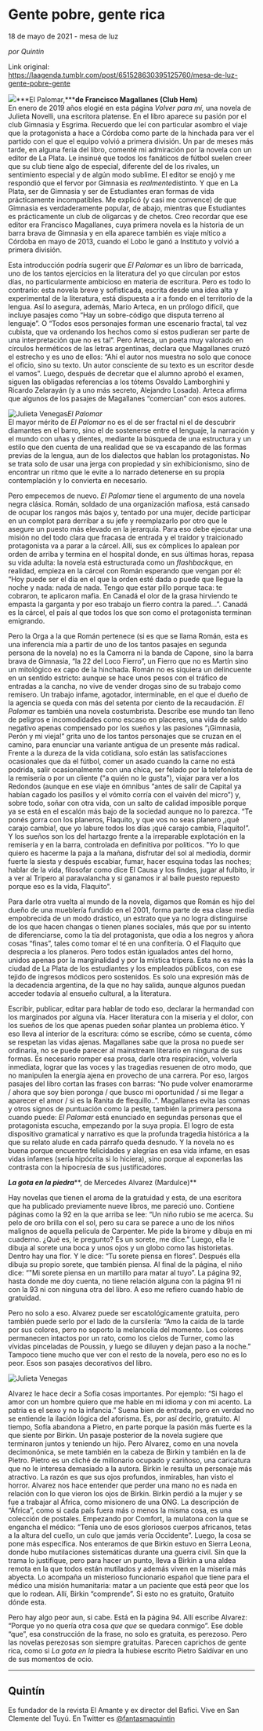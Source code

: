 # Gente pobre, gente rica



18 de mayo de 2021 - mesa de luz

_por Quintin_

Link original: https://laagenda.tumblr.com/post/651528630395125760/mesa-de-luz-gente-pobre-gente

![](https://64.media.tumblr.com/f81907e9d5167843b9cfb98280b9f842/19010fda46741ff8-08/s400x600/e90ea2210012d89c2cbdab0138d99ece093927d1.jpg)***El Palomar,*****de
Francisco Magallanes (Club Hem)**  
En enero
de 2019 años elogié en esta página *Volver
para mí,* una novela de Julieta Novelli, una escritora platense. En el libro
aparece su pasión por el club Gimnasia y Esgrima. Recuerdo que leí con
particular asombro el viaje que la protagonista a hace a Córdoba como parte de
la hinchada para ver el partido con el que el equipo volvió a primera división.
Un par de meses más tarde, en alguna feria del libro, comenté mi admiración por
la novela con un editor de La Plata. Le insinué que todos los fanáticos de
fútbol suelen creer que su club tiene algo de especial, diferente del de los
rivales, un sentimiento especial y de algún modo sublime. El editor se enojó y
me respondió que el fervor por Gimnasia es *realmente*distinto. Y que en La Plata, ser de Gimnasia y ser de Estudiantes eran
formas de vida prácticamente incompatibles. Me explicó (y casi me convence) de
que Gimnasia es verdaderamente popular, de abajo, mientras que Estudiantes es prácticamente
un club de oligarcas y de chetos. Creo recordar que ese editor era Francisco
Magallanes, cuya primera novela es la historia de un barra brava de Gimnasia y
en ella aparece también es viaje mítico a Córdoba en mayo de 2013, cuando el
Lobo le ganó a Instituto y volvió a primera división. 

Esta
introducción podría sugerir que *El
Palomar* es un libro de barricada, uno de los tantos ejercicios en la
literatura del yo que circulan por estos días, no particularmente ambicioso en
materia de escritura. Pero es todo lo contrario: esta novela breve y
sofisticada, escrita desde una idea alta y experimental de la literatura, está dispuesta
a ir a fondo en el territorio de la lengua. Así lo asegura, además, Mario
Arteca, en un prólogo difícil, que incluye pasajes como “Hay un
sobre-código que disputa terreno al lenguaje”. O “Todos esos
personajes forman une escenario fractal, tal vez cubista, que va ordenando los
hechos como si estos pudieran ser parte de una interpretación que no es
tal”. Pero Arteca, un poeta muy valorado en círculos herméticos de las
letras argentinas, declara que Magallanes cruzó el estrecho y es uno de ellos:
“Ahí el autor nos muestra no solo que conoce el oficio, sino su texto. Un
autor consciente de su texto es un escritor desde el vamos”. Luego, después
de decretar que el alumno aprobó el examen, siguen las obligadas referencias a
los tótems Osvaldo Lamborghini y Ricardo Zelarayán (y a uno más secreto,
Alejandro Losada). Arteca afirma que algunos de los pasajes de Magallanes
“comercian” con esos autores. 

![Julieta Venegas](https://64.media.tumblr.com/18da867c6005e9a1a4b09d460399c46c/19010fda46741ff8-4b/s250x400/79fe850b0e234ce4773270a84db929af2734868d.jpg)*El Palomar*  
El mayor
mérito de *El Palomar* no es el de ser
fractal ni el de descubrir diamantes en el barro, sino el de sostenerse entre
el lenguaje, la narración y el mundo con uñas y dientes, mediante la búsqueda
de una estructura y un estilo que den cuenta de una realidad que se va
escapando de las formas previas de la lengua, aun de los dialectos que hablan
los protagonistas. No se trata solo de usar una jerga con propiedad y sin exhibicionismo,
sino de encontrar un ritmo que le evite a lo narrado detenerse en su propia
contemplación y lo convierta en necesario. 

Pero empecemos
de nuevo. *El Palomar* tiene el
argumento de una novela negra clásica. Román, soldado de una organización
mafiosa, está cansado de ocupar los rangos más bajos y, tentado por una mujer,
decide participar en un complot para derribar a su jefe y reemplazarlo por otro
que le asegure un puesto más elevado en la jerarquía. Para eso debe ejecutar
una misión no del todo clara que fracasa de entrada y el traidor y traicionado protagonista
va a parar a la cárcel. Allí, sus ex cómplices lo apalean por orden de arriba y
termina en el hospital donde, en sus últimas horas, repasa su vida adulta: la
novela está estructurada como un *flashback*que, en realidad, empieza en la cárcel con Román esperando que vengan por
él: “Hoy puede ser el día en el que la orden esté dada o puede que llegue
la noche y nada: nada de nada. Tengo que estar pillo porque taca: te cobraron,
te aplicaron mafia. En Canadá el olor de la grasa hirviendo te empasta la
garganta y por eso trabajo un fierro contra la pared…”. Canadá es la cárcel, el país al que todos los
que son como el protagonista terminan emigrando. 

Pero la
Orga a la que Román pertenece (si es que se llama Román, esta es una inferencia
mía a partir de uno de los tantos pasajes en segunda persona de la novela) no
es la Camorra ni la banda de Capone, sino la barra brava de Gimnasia, “la
22 del Loco Fierro”, un Fierro que no es Martín sino un mitológico ex capo
de la hinchada. Román no es siquiera un delincuente en un sentido estricto:
aunque se hace unos pesos con el tráfico de entradas a la cancha, no vive de vender
drogas sino de su trabajo como remisero. Un trabajo infame, agotador,
interminable, en el que el dueño de la agencia se queda con más del setenta por
ciento de la recaudación. *El Palomar* es
también una novela costumbrista. Describe ese mundo tan lleno de peligros e
incomodidades como escaso en placeres, una vida de saldo negativo apenas compensado
por los sueños y las pasiones “¡Gimnasia, Perón y mi vieja!” grita
uno de los tantos personajes que se cruzan en el camino, para enunciar una
variante antigua de un presente más radical. Frente a la dureza de la vida
cotidiana, solo están las satisfacciones ocasionales que da el fútbol, comer un
asado cuando la carne no está podrida, salir ocasionalmente con una chica, ser
felado por la telefonista de la remisería o por un cliente (“a quién no le
gusta”), viajar para ver a los Redondos (aunque en ese viaje en ómnibus
“antes de salir de Capital ya habían cagado los pasillos y el vómito
corría con el vaivén del micro”) y, sobre todo, soñar con otra vida, con
un salto de calidad imposible porque ya se está en el escalón más bajo de la
sociedad aunque no lo parezca. “Te ponés gorra con los planeros, Flaquito,
y que vos no seas planero ,¡qué carajo cambia!, que yo labure todos los días
¡qué carajo cambia, Flaquito!”. Y los sueños son los del hartazgo frente a
la irreparable explotación en la remisería y en la barra, controlada en
definitiva por políticos.  "Yo lo
que quiero es hacerme la paja a la mañana, disfrutar del sol al mediodía,
dormir fuerte la siesta y después escabiar, fumar, hacer esquina todas las
noches; hablar de la vida, filosofar como dice El Causa y los findes, jugar al
fulbito, ir a ver al Tripero al paravalancha y si ganamos ir al baile puesto
repuesto porque eso es la vida, Flaquito". 

Para darle
otra vuelta al mundo de la novela, digamos que Román es hijo del dueño de una
mueblería fundido en el 2001, forma parte de esa clase media empobrecida de un
modo drástico, un estrato que ya no logra distinguirse de los que hacen changas
o tienen planes sociales, más que por su intento de diferenciarse, como la tía
del protagonista, que odia a los negros y añora cosas “finas”, tales
como tomar el té en una confitería. O el Flaquito que desprecia a los planeros.
Pero todos están igualados antes del horno, unidos apenas por la marginalidad y
por la mística tripera. Esta no es más la ciudad de La Plata de los estudiantes
y los empleados públicos, con ese tejido de ingresos módicos pero sostenidos.
Es solo una expresión más de la decadencia argentina, de la que no hay salida,
aunque algunos puedan acceder todavía al ensueño cultural, a la literatura.


Escribir, publicar, editar para hablar de todo eso, declarar la hermandad con
los marginados por alguna vía. Hacer literatura con la miseria y el dolor, con
los sueños de los que apenas pueden soñar plantea un problema ético. Y eso
lleva al interior de la escritura: cómo se escribe, cómo se cuenta, cómo se
respetan las vidas ajenas. Magallanes sabe que la prosa no puede ser ordinaria,
no se puede parecer al mainstream literario en ninguna de sus formas. Es
necesario romper esa prosa, darle otra respiración, volverla inmediata, lograr
que las voces y las tragedias resuenen de otro modo, que no manipulen la
energía ajena en provecho de una carrera. Por eso, largos pasajes del libro
cortan las frases con barras: “No pude volver  enamorarme / ahora que soy bien poronga / que
busco mi oportunidad / si me llegar a aparecer el amor / si es la Ranita de
flequillo..”. Magallanes evita las comas y otros signos de puntuación como
la peste, también la primera persona cuando puede: *El Palomar* está enunciado en segundas personas que el protagonista
escucha, empezando por la suya propia. El logro de esta dispositivo gramatical
y narrativo es que la profunda tragedia histórica a la que su relato alude en
cada párrafo queda desnudo. Y la novela no es buena porque encuentre
felicidades y alegrías en esa vida infame, en esas vidas infames (sería
hipócrita si lo hiciera), sino porque al exponerlas las contrasta con la
hipocresía de sus justificadores. 

***La gota en
la piedra*****,
de Mercedes Alvarez (Mardulce)** 

Hay novelas
que tienen el aroma de la gratuidad y esta, de una escritora que ha publicado
previamente nueve libros, me pareció uno. Contiene páginas como la 92 en la que
arriba se lee: “Un niño rubio se me acerca. Su pelo de oro brilla con el
sol, pero su cara se parece a uno de los niños malignos de aquella película de
Carpenter. Me pide la birome y dibuja en mi cuaderno. ¿Qué es, le pregunto? Es
un sorete, me dice.” Luego, ella le dibuja al sorete una boca y unos ojos
y un globo como las historietas. Dentro hay una flor. Y le dice: “Tu
sorete piensa en flores”. Después ella dibuja su propio sorete, que
también piensa. Al final de la página, el niño dice: “"Mi sorete
piensa en un martillo para matar al tuyo”. La página 92, hasta donde me
doy cuenta, no tiene relación alguna con la página 91 ni con la 93 ni con
ninguna otra del libro. A eso me refiero cuando hablo de gratuidad. 

Pero no
solo a eso. Alvarez puede ser escatológicamente gratuita, pero también puede
serlo por el lado de la cursilería: “Amo la caída de la tarde por sus
colores, pero no soporto la melancolía del momento. Los colores permanecen
intactos por un rato, como los cielos de Turner, como las vívidas pinceladas de
Poussin, y luego se diluyen y dejan paso a la noche.” Tampoco tiene mucho
que ver con el resto de la novela, pero eso no es lo peor. Esos son pasajes
decorativos del libro. 

![Julieta Venegas](https://64.media.tumblr.com/944913b0458b834b24965dd20d09a1c3/19010fda46741ff8-c7/s250x400/e00e8dc93c015085bd11e949f477d33875556d34.jpg)  

Alvarez le hace decir a Sofía cosas importantes. Por ejemplo: “Si hago el
amor con un hombre quiero que me hable en mi idioma y con mi acento. La patria
es el sexo y no la infancia.” Suena bien de entrada, pero en verdad no se
entiende la ilación lógica del aforisma. Es, por así decirlo, gratuito. Al
tiempo, Sofía abandona a Pietro, en parte porque la pasión más fuerte es la que
siente por Birkin. Un pasaje posterior de la novela sugiere que terminaron
juntos y teniendo un hijo. Pero Alvarez, como en una novela decimonónica, se
mete también en la cabeza de Birkin y también en la de Pietro. Pietro es un
cliché de millonario ocupado y cariñoso, una caricatura que no le interesa
demasiado a la autora. Birkin le resulta un personaje más atractivo. La razón
es que sus ojos profundos, inmirables, han visto el horror. Alvarez nos hace
entender que perder una mano no es nada en relación con lo que vieron los ojos
de Birkin. Birkin perdió a la mujer y se fue a trabajar al África, como
misionero de una ONG. La descripción de “África”, como si cada país
fuera más o menos la misma cosa, es una colección de postales. Empezando por
Comfort, la mulatona con la que se engancha el médico: “Tenía uno de esos
gloriosos cuerpos africanos, tetas a la altura del cuello, un culo que jamás
vería Occidente”. Luego, la cosa se pone más específica. Nos enteramos de
que Birkin estuvo en Sierra Leona, donde hubo mutilaciones sistemáticas durante
una guerra civil. Sin que la trama lo justifique, pero para hacer un punto, lleva
a Birkin a una aldea remota en la que todos están mutilados y además viven en
la miseria más abyecta. Lo acompaña un misterioso funcionario español que tiene
para el médico una misión humanitaria: matar a un paciente que está peor que
los que lo rodean. Allí, Birkin “comprende”. Si esto no es gratuito,
Gratuito dónde esta. 

Pero hay
algo peor aun, si cabe. Está en la página 94. Allí escribe Alvarez:
“Porque yo no quería otra cosa *que
que* se quedara conmigo”. Ese doble “que”, esa construcción de
la frase, no solo es gratuita, es perezoso. Pero las novelas perezosas son siempre
gratuitas. Parecen caprichos de gente rica, como si *La gota en la* piedra la hubiese escrito Pietro Saldívar en uno de
sus momentos de ocio. 



---

Quintín
-------

 Es fundador de la revista El Amante y ex director del Bafici. Vive en San Clemente del Tuyú. En Twitter es [@fantasmaquintin](https://twitter.com/fantasmaquintin) 

